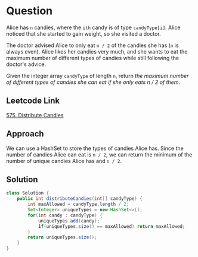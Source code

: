 # Question

Alice has `n` candies, where the `ith` candy is of type `candyType[i]`. Alice noticed that she started to gain weight, so she visited a doctor.

The doctor advised Alice to only eat `n / 2` of the candies she has (`n` is always even). Alice likes her candies very much, and she wants to eat the maximum number of different types of candies while still following the doctor's advice.

Given the integer array `candyType` of length `n`, return _the maximum number of different types of candies she can eat if she only eats n / 2 of them._

## Leetcode Link

[575. Distribute Candies](https://leetcode.com/problems/distribute-candies/)

## Approach

We can use a HashSet to store the types of candies Alice has. Since the number of candies Alice can eat is `n / 2`, we can return the minimum of the number of unique candies Alice has and `n / 2`.

## Solution

```java
class Solution {
    public int distributeCandies(int[] candyType) {
        int maxAllowed = candyType.length / 2;
        Set<Integer> uniqueTypes = new HashSet<>();
        for(int candy : candyType) {
            uniqueTypes.add(candy);
            if(uniqueTypes.size() == maxAllowed) return maxAllowed;
        }
        return uniqueTypes.size();
    }
}
```
